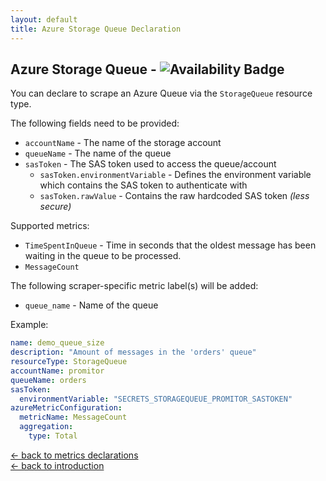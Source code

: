 ```yaml
---
layout: default
title: Azure Storage Queue Declaration
---
```


## Azure Storage Queue - ![Availability Badge](https://img.shields.io/badge/Available%20Starting-v1.0.0-green.svg)
You can declare to scrape an Azure Queue via the `StorageQueue` resource type.

The following fields need to be provided:
- `accountName` - The name of the storage account
- `queueName` - The name of the queue
- `sasToken` - The SAS token used to access the queue/account
  - `sasToken.environmentVariable` - Defines the environment variable which contains the SAS token to authenticate with
  - `sasToken.rawValue` - Contains the raw hardcoded SAS token _(less secure)_

Supported metrics:
- `TimeSpentInQueue` - Time in seconds that the oldest message has been waiting in the queue to be processed.
- `MessageCount`

The following scraper-specific metric label(s) will be added:
- `queue_name` - Name of the queue

Example:
```yaml
name: demo_queue_size
description: "Amount of messages in the 'orders' queue"
resourceType: StorageQueue
accountName: promitor
queueName: orders
sasToken:
  environmentVariable: "SECRETS_STORAGEQUEUE_PROMITOR_SASTOKEN"
azureMetricConfiguration:
  metricName: MessageCount
  aggregation:
    type: Total
```

[&larr; back to metrics declarations](/configuration/metrics)<br />
[&larr; back to introduction](/)
